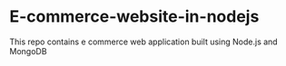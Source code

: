 # E-commerce-website-in-nodejs
This repo contains e commerce web application built using Node.js and MongoDB
